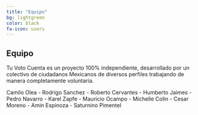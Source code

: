 ```yaml
---
title: "Equipo"
bg: lightgreen
color: black
fa-icon: users
---
```


## Equipo

Tu Voto Cuenta es un proyecto 100% independiente, desarrollado por un colectivo de ciudadanos Mexicanos de diversos perfiles trabajando de manera completamente voluntaria.

Camilo Olea - Rodrigo Sanchez - Roberto Cervantes - Humberto Jaimes - Pedro Navarro - Karel Zapfe - Mauricio Ocampo - Michelle Colin - Cesar Moreno - Amin Espinoza - Saturnino Pimentel
